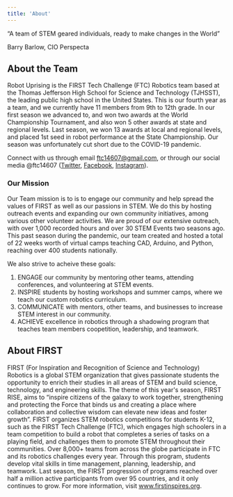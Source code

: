 ```yaml
---
title: 'About'
---
```


“A team of STEM geared individuals, ready to make changes in the World”

Barry Barlow, CIO Perspecta

## About the Team

Robot Uprising is the FIRST Tech Challenge (FTC) Robotics team based at the Thomas Jefferson High School for Science and Technology (TJHSST), the leading public high school in the United States. This is our fourth year as a team, and we currently have 11 members from 9th to 12th grade. In our first season we advanced to, and won two awards at the World Championship Tournament, and also won 5 other awards at state and regional levels. Last season, we won 13 awards at local and regional levels, and placed 1st seed in robot performance at the State Championship. Our season was unfortunately cut short due to the COVID-19 pandemic.

Connect with us through email <ftc14607@gmail.com>, or through our social media @ftc14607 ([Twitter](https://twitter.com/ftc14607), [Facebook](https://facebook.com/ftc14607), [Instagram](https://instagram.com/ftc14607)). 

### Our Mission

Our Team mission is to is to engage our community and help spread the values of FIRST as well as our passions in STEM. We do this by hosting outreach events and expanding our own community initiatives, among various other volunteer activities. We are proud of our extensive outreach, with over 1,000 recorded hours and over 30 STEM Events two seasons ago. This past season during the pandemic, our team created and hosted a total of 22 weeks worth of virtual camps teaching CAD, Arduino, and Python, reaching over 400 students nationally.

We also strive to acheive these goals:

1. ENGAGE our community by mentoring other teams, attending conferences, and volunteering at STEM events.
2. INSPIRE students by hosting workshops and summer camps, where we teach our custom robotics curriculum.
3. COMMUNICATE with mentors, other teams, and businesses to increase STEM interest in our community.
4. ACHIEVE excellence in robotics through a shadowing program that teaches team members coopetition, leadership, and teamwork.

## About FIRST

FIRST (For Inspiration and Recognition of Science and Technology) Robotics is a global STEM organization that gives passionate students the opportunity to enrich their studies in all areas of STEM and build science, technology, and engineering skills. The theme of this year's season, FIRST RISE, aims to “inspire citizens of the galaxy to work together, strengthening and protecting the Force that binds us and creating a place where collaboration and collective wisdom can elevate new ideas and foster growth”. FIRST organizes STEM robotics competitions for students K-12, such as the FIRST Tech Challenge (FTC), which engages high schoolers in a team competition to build a robot that completes a series of tasks on a playing field, and challenges them to promote STEM throughout their communities. Over 8,000+ teams from across the globe participate in FTC and its robotics challenges every year. Through this program, students develop vital skills in time management, planning, leadership, and teamwork. Last season, the FIRST progression of programs reached over half a million active participants from over 95 countries, and it only continues to grow. For more information, visit www.firstinspires.org.

